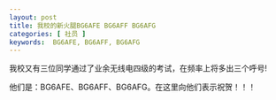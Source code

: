 ```yaml
---
layout: post
title: 我校的新火腿BG6AFE BG6AFF BG6AFG
categories: [ 社员 ]
keywords:  BG6AFE, BG6AFF, BG6AFG
---
```


我校又有三位同学通过了业余无线电四级的考试，在频率上将多出三个呼号!

他们是：BG6AFE、BG6AFF、BG6AFG。在这里向他们表示祝贺！！！